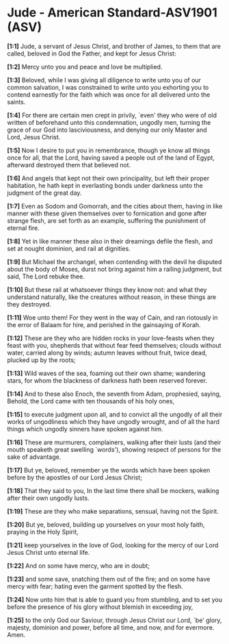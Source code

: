 # Jude - American Standard-ASV1901 (ASV)

**[1:1]** Jude, a servant of Jesus Christ, and brother of James, to them that are called, beloved in God the Father, and kept for Jesus Christ:

**[1:2]** Mercy unto you and peace and love be multiplied.

**[1:3]** Beloved, while I was giving all diligence to write unto you of our common salvation, I was constrained to write unto you exhorting you to contend earnestly for the faith which was once for all delivered unto the saints.

**[1:4]** For there are certain men crept in privily, \`even' they who were of old written of beforehand unto this condemnation, ungodly men, turning the grace of our God into lasciviousness, and denying our only Master and Lord, Jesus Christ.

**[1:5]** Now I desire to put you in remembrance, though ye know all things once for all, that the Lord, having saved a people out of the land of Egypt, afterward destroyed them that believed not.

**[1:6]** And angels that kept not their own principality, but left their proper habitation, he hath kept in everlasting bonds under darkness unto the judgment of the great day.

**[1:7]** Even as Sodom and Gomorrah, and the cities about them, having in like manner with these given themselves over to fornication and gone after strange flesh, are set forth as an example, suffering the punishment of eternal fire.

**[1:8]** Yet in like manner these also in their dreamings defile the flesh, and set at nought dominion, and rail at dignities.

**[1:9]** But Michael the archangel, when contending with the devil he disputed about the body of Moses, durst not bring against him a railing judgment, but said, The Lord rebuke thee.

**[1:10]** But these rail at whatsoever things they know not: and what they understand naturally, like the creatures without reason, in these things are they destroyed.

**[1:11]** Woe unto them! For they went in the way of Cain, and ran riotously in the error of Balaam for hire, and perished in the gainsaying of Korah.

**[1:12]** These are they who are hidden rocks in your love-feasts when they feast with you, shepherds that without fear feed themselves; clouds without water, carried along by winds; autumn leaves without fruit, twice dead, plucked up by the roots;

**[1:13]** Wild waves of the sea, foaming out their own shame; wandering stars, for whom the blackness of darkness hath been reserved forever.

**[1:14]** And to these also Enoch, the seventh from Adam, prophesied, saying, Behold, the Lord came with ten thousands of his holy ones,

**[1:15]** to execute judgment upon all, and to convict all the ungodly of all their works of ungodliness which they have ungodly wrought, and of all the hard things which ungodly sinners have spoken against him.

**[1:16]** These are murmurers, complainers, walking after their lusts (and their mouth speaketh great swelling \`words'), showing respect of persons for the sake of advantage.

**[1:17]** But ye, beloved, remember ye the words which have been spoken before by the apostles of our Lord Jesus Christ;

**[1:18]** That they said to you, In the last time there shall be mockers, walking after their own ungodly lusts.

**[1:19]** These are they who make separations, sensual, having not the Spirit.

**[1:20]** But ye, beloved, building up yourselves on your most holy faith, praying in the Holy Spirit,

**[1:21]** keep yourselves in the love of God, looking for the mercy of our Lord Jesus Christ unto eternal life.

**[1:22]** And on some have mercy, who are in doubt;

**[1:23]** and some save, snatching them out of the fire; and on some have mercy with fear; hating even the garment spotted by the flesh.

**[1:24]** Now unto him that is able to guard you from stumbling, and to set you before the presence of his glory without blemish in exceeding joy,

**[1:25]** to the only God our Saviour, through Jesus Christ our Lord, \`be' glory, majesty, dominion and power, before all time, and now, and for evermore. Amen.

